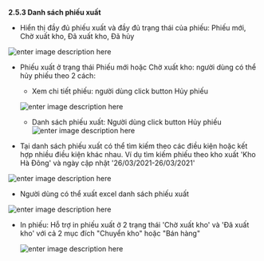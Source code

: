 **2.5.3 Danh sách phiếu xuất**

-   Hiển thị đầy đủ phiếu xuất và đầy đủ trạng thái của phiếu: Phiếu mới, Chờ xuất kho, Đã xuất kho, Đã hủy

![enter image description here](https://chatbizfly.mediacdn.vn/2022/10/04/huyenvt/img_16jpg1664867804.jpg)

-	Phiếu xuất ở trạng thái Phiếu mới hoặc Chờ xuất kho: người dùng có thể hủy phiếu theo 2 cách: 
	
	* Xem chi tiết phiếu: người dùng click button Hủy phiếu
	
	![enter image description here](https://chatbizfly.mediacdn.vn/2023/04/11/phuongmeu/img_5png1681203643.png)
	
	* Danh sách phiếu xuất: Người dùng click button Hủy phiếu
![enter image description here](https://chatbizfly.mediacdn.vn/2023/04/11/phuongmeu/img_7jpg1681203778.jpg)

-   Tại danh sách phiếu xuất có thể tìm kiếm theo các điều kiện hoặc kết hợp nhiều điều kiện khác nhau. Ví dụ tìm kiếm phiếu theo kho xuất 'Kho Hà Đông' và ngày cập nhật '26/03/2021-26/03/2021'

![enter image description here](https://chatbizfly.mediacdn.vn/2022/05/13/huyenvt/img_timkiemjpg1652416568.jpg)


- Người dùng có thể xuất excel danh sách phiếu xuất


![enter image description here](https://chatbizfly.mediacdn.vn/2023/04/11/phuongmeu/img_1png1681210084.png)

* In phiếu: Hỗ trợ in phiếu xuất  ở 2 trạng thái 'Chờ xuất kho' và 'Đã xuất kho' với cả 2 mục đích "Chuyển kho" hoặc "Bán hàng"

	![enter image description here](https://chatbizfly.mediacdn.vn/2022/05/18/huyenvt/img_inphieujpg1652846926.jpg)
